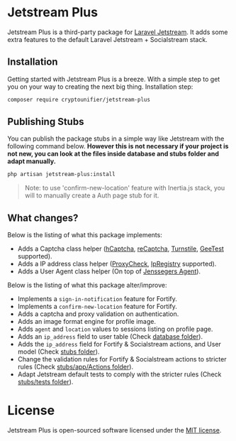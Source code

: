# Jetstream Plus

Jetstream Plus is a third-party package for [Laravel Jetstream](https://github.com/laravel/jetstream). It adds some extra features to the default Laravel Jetstream + Socialstream stack.

## Installation

Getting started with Jetstream Plus is a breeze. With a simple step to get you on your way to creating the next big thing. Installation step:

```sh
composer require cryptounifier/jetstream-plus
```

## Publishing Stubs

You can publish the package stubs in a simple way like Jetstream with the following command below. **However this is not necessary if your project is not new, you can look at the files inside database and stubs folder and adapt manually.**

```sh
php artisan jetstream-plus:install
```

> Note: to use 'confirm-new-location' feature with Inertia.js stack, you will to manually create a Auth page stub for it.

## What changes?

Below is the listing of what this package implements:

- Adds a Captcha class helper ([hCaptcha](https://www.hcaptcha.com/), [reCaptcha](https://developers.google.com/recaptcha?hl=pt-br), [Turnstile](https://www.cloudflare.com/pt-br/products/turnstile/), [GeeTest](https://www.geetest.com/en/) supported).
- Adds a IP address class helper ([ProxyCheck](https://proxycheck.io/), [IpRegistry](https://ipregistry.co/) supported).
- Adds a User Agent class helper (On top of [Jenssegers Agent](https://github.com/jenssegers/agent)).

Below is the listing of what this package alter/improve:

- Implements a `sign-in-notification` feature for Fortify.
- Implements a `confirm-new-location` feature for Fortify.
- Adds a captcha and proxy validation on authentication.
- Adds an image format engine for profile image.
- Adds `agent` and `location` values to sessions listing on profile page.
- Adds an `ip_address` field to user table (Check [database folder](database)).
- Adds the `ip_address` field for Fortify & Socialstream actions, and User model (Check [stubs folder](stubs)).
- Change the validation rules for Fortify & Socialstream actions to stricter rules (Check [stubs/app/Actions folder](stubs/app/Actions)).
- Adapt Jetstream default tests to comply with the stricter rules (Check [stubs/tests folder](stubs/tests)).

# License

Jetstream Plus is open-sourced software licensed under the [MIT license](LICENSE.md).
